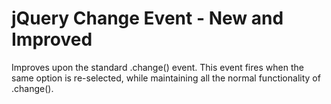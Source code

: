 # jQuery Change Event - New and Improved
Improves upon the standard .change() event. This event fires when the same option is re-selected, while maintaining all the normal functionality of .change().
